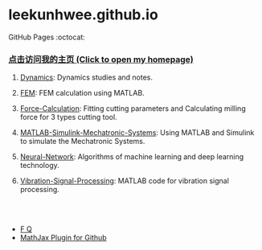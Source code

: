 # leekunhwee.github.io
GitHub Pages :octocat: 

### [点击访问我的主页 (Click to open my homepage)](https://leekunhwee.github.io/ "访问主页(Homepage)")
1. [Dynamics](https://github.com/leekunhwee/Dynamics): Dynamics studies and notes.

2. [FEM](https://github.com/leekunhwee/FEM): FEM calculation using MATLAB.

3. [Force-Calculation](https://github.com/leekunhwee/Force-Calculation): Fitting cutting parameters and Calculating milling force for 3 types cutting tool.

4. [MATLAB-Simulink-Mechatronic-Systems](https://github.com/leekunhwee/MATLAB-Simulink-Mechatronic-Systems): Using MATLAB and Simulink to simulate the Mechatronic Systems.

5. [Neural-Network](https://github.com/leekunhwee/Neural-Network): Algorithms of machine learning and deep learning technology.

6. [Vibration-Signal-Processing](https://github.com/leekunhwee/Vibration-Signal-Processing): MATLAB code for vibration signal processing.
<br>
<br>

* [F Q](https://github.com/leekunhwee/Sai)
* [MathJax Plugin for Github](https://chrome.google.com/webstore/detail/mathjax-plugin-for-github/ioemnmodlmafdkllaclgeombjnmnbima "MathJax Plugin for Github")
